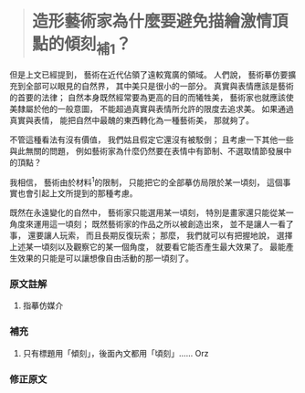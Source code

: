 > # 造形藝術家為什麼要避免描繪激情頂點的傾刻<sub>補1</sub>？

但是上文已經提到，
藝術在近代佔領了遠較寬廣的領域。
人們說，
藝術摹仿要擴充到全部可以眼見的自然界，
其中美只是很小的一部分。
真實與表情應該是藝術的首要的法律；
自然本身既然經常要為更高的目的而犧牲美，
藝術家也就應該使美隸屬於他的一般意圖，
不能超過真實與表情所允許的限度去追求美。
如果通過真實與表情，
能把自然中最醜的東西轉化為一種藝術美，
那就夠了。

不管這種看法有沒有價值，
我們姑且假定它還沒有被駁倒；
且考慮一下其他一些與此無關的問題，
例如藝術家為什麼仍然要在表情中有節制、不選取情節發展中的頂點？

我相信，
藝術由於材料<sup>1</sup>的限制，
只能把它的全部摹仿局限於某一頃刻，
這個事實也會引起上文所提到的那種考慮。

既然在永遠變化的自然中，
藝術家只能選用某一頃刻，
特別是畫家還只能從某一角度來運用這一頃刻；
既然藝術家的作品之所以被創造出來，
並不是讓人一看了事，
還要讓人玩索，
而且長期反復玩索；
那麼，
我們就可以有把握地說，
選擇上述某一頃刻以及觀察它的某一個角度，
就要看它能否產生最大效果了。
最能產生效果的只能是可以讓想像自由活動的那一頃刻了。


### 原文註解 ###

1. 指摹仿媒介


### 補充 ###

1. 只有標題用「傾刻」，後面內文都用「頃刻」...... Orz


### 修正原文 ###
